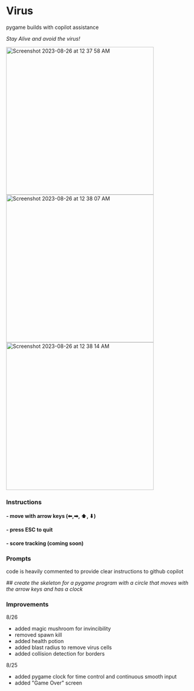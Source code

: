 # Virus
pygame builds with copilot assistance

*Stay Alive and avoid the virus!*


<img width="400" alt="Screenshot 2023-08-26 at 12 37 58 AM" src="https://github.com/jeighmz/Games/assets/48871068/4ee35ae1-2247-46c0-a486-aee5a027614e">
<img width="400" alt="Screenshot 2023-08-26 at 12 38 07 AM" src="https://github.com/jeighmz/Games/assets/48871068/76333ddb-904b-411c-9a39-c29a6ec0a5c1">
<img width="400" alt="Screenshot 2023-08-26 at 12 38 14 AM" src="https://github.com/jeighmz/Games/assets/48871068/8f37c340-37ca-49e9-a1f7-b7964c095c28">


### Instructions

####  - move with arrow keys (⬅,➡, ⬆, ⬇)
####  - press ESC to quit
####  - score tracking (coming soon)

### Prompts
code is heavily commented to provide clear instructions to github copilot

*## create the skeleton for a pygame program with a circle that moves with the arrow keys and has a clock*

### Improvements

8/26
- added magic mushroom for invincibility 
- removed spawn kill
- added health potion
- added blast radius to remove virus cells
- added collision detection for borders

8/25
- added pygame clock for time control and continuous smooth input
- added "Game Over" screen


